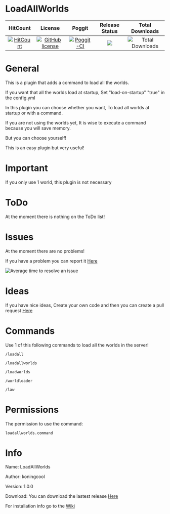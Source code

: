    # LoadAllWorlds

| HitCount | License | Poggit | Release Status | Total Downloads |
|:--:|:--:|:--:|:--:|:--:|
|[![HitCount](http://hits.dwyl.io/koningcool/LoadAllWorlds.svg)](http://hits.dwyl.io/koningcool/LoadAllWorlds)|[![GitHub license](https://img.shields.io/github/license/koningcool/LoadAllWorlds.svg)](https://github.com/koningcool/LoadAllWorlds/blob/master/LICENSE)|[![Poggit-CI](https://poggit.pmmp.io/ci.shield/koningcool/LoadAllWorlds/LoadallWorlds)](https://poggit.pmmp.io/ci/koningcool/LoadAllWorlds/LoadAllWorlds)|[![](https://poggit.pmmp.io/shield.state/LoadAllWorlds)](https://poggit.pmmp.io/p/LoadAllWorlds)| ![Total Downloads](https://poggit.pmmp.io/shield.dl.total/LoadAllWorlds)


# General
This is a plugin that adds a command to load all the worlds.

If you want that all the worlds load at startup, Set "load-on-startup" "true" in the config.yml

In this plugin you can choose whether you want, To load all worlds at startup or with a command.

If you are not using the worlds yet, It is wise to execute a command because you will save memory.

But you can choose yourself!

This is an easy plugin but very useful!


# Important

If you only use 1 world, this plugin is not necessary

# ToDo

At the moment there is nothing on the ToDo list!

 
 # Issues

 At the moment there are no problems!

 If you have a problem you can report it [Here](https://github.com/koningcool/LoadAllWorlds/issues/new)
 
![Average time to resolve an issue](https://isitmaintained.com/badge/resolution/koningcool/LoadAllWorlds.svg)

# Ideas

If you have nice ideas, Create your own code and then you can create a pull request [Here](https://github.com/koningcool/LoadAllWorlds/pulls)

# Commands

 Use 1 of this following commands to load all the worlds in the server!

 `/loadall`
 
 `/loadallworlds`
 
 `/loadworlds`
 
 `/worldloader`
 
 `/law`

# Permissions

 The permission to use the command:

 `loadallworlds.command`
 

# Info
 Name: LoadAllWorlds
 
 Author: koningcool

 Version: 1.0.0
 
 Download: You can download the lastest release [Here](https://poggit.pmmp.io/p/LoadAllWorlds/)
 
 For installation info go to the [Wiki](https://github.com/koningcool/loadallworlds/wiki)
 
 
